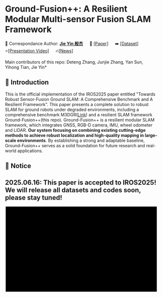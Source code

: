 # Ground-Fusion++: A Resilient Modular Multi-sensor Fusion SLAM Framework


💎 Correspondance Author: [**Jie Yin 殷杰**](https://sjtuyinjie.github.io/)
&emsp;
📝 [[Paper]](TBD)
&emsp;
➡️ [[Dataset]](https://github.com/sjtuyinjie/M3DGR)
&emsp;
⭐️[[Presentation Video]](TBD)
&emsp;
🔥[[News]](TBD)

Main contributors of this repo: Deteng Zhang, Junjie Zhang, Yan Sun, Yihong Tian, Jie Yin*

## 🎯 Introduction
This is the official implementation of the IROS2025 paper entitled "Towards Robust Sensor-Fusion Ground SLAM: A Comprehensive Benchmark and A Resilient Framework". This paper presents a complete solution to robust SLAM for ground robots under degraded environments, including a comprehensive benchmark M3DGR([Link](https://github.com/sjtuyinjie/M3DGR)) and a resilient SLAM framework Ground-Fusion++(this repo).
Ground-Fusion++ is a resilient modular SLAM framework, which integrates GNSS, RGB-D camera, IMU, wheel odometer and LiDAR. **Our system focusing on combining existing cutting-edge methods to achieve robust localization and high-quality mapping in large-scale environments**. By establishing a strong and adaptable baseline, Ground-Fusion++ serves as a solid foundation for future research and real-world applications.


## 🎯 Notice
## 2025.06.16: This paper is accepted to IROS2025! We will release all datasets and codes soon, please stay tuned!

<div align=center>
<img src="https://github.com/sjtuyinjie/Ground-Fusion2/blob/main/fig/demo.gif" width="500px">
</div>

